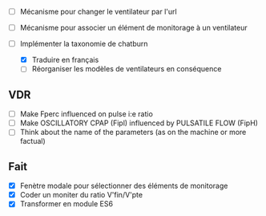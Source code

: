 -[ ] Mécanisme pour changer le ventilateur par l'url
-[ ] Mécanisme pour associer un élément de monitorage à un ventilateur
-[ ] Implémenter la taxonomie de chatburn

	-[X] Traduire en français
	-[ ] Réorganiser les modèles de ventilateurs en conséquence

## VDR

- [ ] Make Fperc influenced on pulse i:e ratio
- [ ] Make OSCILLATORY CPAP (Fipl) influenced by PULSATILE FLOW (FipH)
- [ ] Think about the name of the parameters (as on the machine or
  more factual)

## Fait

-[X] Fenètre modale pour sélectionner des éléments de monitorage
-[X] Coder un moniter du ratio V'fin/V'pte
-[X] Transformer en module ES6
